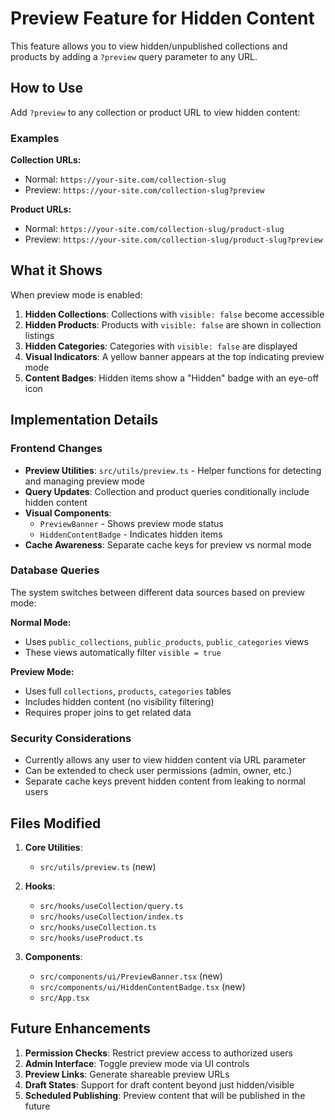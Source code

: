 # Preview Feature for Hidden Content

This feature allows you to view hidden/unpublished collections and products by adding a `?preview` query parameter to any URL.

## How to Use

Add `?preview` to any collection or product URL to view hidden content:

### Examples

**Collection URLs:**
- Normal: `https://your-site.com/collection-slug`
- Preview: `https://your-site.com/collection-slug?preview`

**Product URLs:**
- Normal: `https://your-site.com/collection-slug/product-slug`  
- Preview: `https://your-site.com/collection-slug/product-slug?preview`

## What it Shows

When preview mode is enabled:

1. **Hidden Collections**: Collections with `visible: false` become accessible
2. **Hidden Products**: Products with `visible: false` are shown in collection listings
3. **Hidden Categories**: Categories with `visible: false` are displayed
4. **Visual Indicators**: A yellow banner appears at the top indicating preview mode
5. **Content Badges**: Hidden items show a "Hidden" badge with an eye-off icon

## Implementation Details

### Frontend Changes

- **Preview Utilities**: `src/utils/preview.ts` - Helper functions for detecting and managing preview mode
- **Query Updates**: Collection and product queries conditionally include hidden content
- **Visual Components**: 
  - `PreviewBanner` - Shows preview mode status
  - `HiddenContentBadge` - Indicates hidden items
- **Cache Awareness**: Separate cache keys for preview vs normal mode

### Database Queries

The system switches between different data sources based on preview mode:

**Normal Mode:**
- Uses `public_collections`, `public_products`, `public_categories` views
- These views automatically filter `visible = true`

**Preview Mode:**
- Uses full `collections`, `products`, `categories` tables
- Includes hidden content (no visibility filtering)
- Requires proper joins to get related data

### Security Considerations

- Currently allows any user to view hidden content via URL parameter
- Can be extended to check user permissions (admin, owner, etc.)
- Separate cache keys prevent hidden content from leaking to normal users

## Files Modified

1. **Core Utilities**:
   - `src/utils/preview.ts` (new)

2. **Hooks**:
   - `src/hooks/useCollection/query.ts`
   - `src/hooks/useCollection/index.ts` 
   - `src/hooks/useCollection.ts`
   - `src/hooks/useProduct.ts`

3. **Components**:
   - `src/components/ui/PreviewBanner.tsx` (new)
   - `src/components/ui/HiddenContentBadge.tsx` (new)
   - `src/App.tsx`

## Future Enhancements

1. **Permission Checks**: Restrict preview access to authorized users
2. **Admin Interface**: Toggle preview mode via UI controls
3. **Preview Links**: Generate shareable preview URLs
4. **Draft States**: Support for draft content beyond just hidden/visible
5. **Scheduled Publishing**: Preview content that will be published in the future 